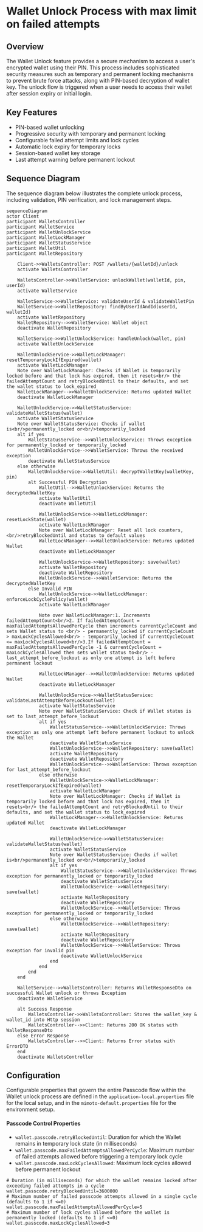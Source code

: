 # Wallet Unlock Process with max limit on failed attempts

## Overview

The Wallet Unlock feature provides a secure mechanism to access a user's encrypted wallet using their PIN. This process includes sophisticated security measures such as temporary and permanent locking mechanisms to prevent brute force attacks, along with PIN-based decryption of wallet key. The unlock flow is triggered when a user needs to access their wallet after session expiry or initial login.

## Key Features

- PIN-based wallet unlocking
- Progressive security with temporary and permanent locking
- Configurable failed attempt limits and lock cycles
- Automatic lock expiry for temporary locks
- Session-based wallet key storage
- Last attempt warning before permanent lockout

## Sequence Diagram

The sequence diagram below illustrates the complete unlock process, including validation, PIN verification, and lock management steps.

```mermaid
sequenceDiagram
actor Client
participant WalletsController
participant WalletService
participant WalletUnlockService
participant WalletLockManager
participant WalletStatusService
participant WalletUtil
participant WalletRepository

    Client->>WalletsController: POST /wallets/{walletId}/unlock
    activate WalletsController
    
    WalletsController->>WalletService: unlockWallet(walletId, pin, userId)
    activate WalletService
    
    WalletService->>WalletService: validateUserId & validateWalletPin
    WalletService->>WalletRepository: findByUserIdAndId(userId, walletId)
    activate WalletRepository
    WalletRepository-->>WalletService: Wallet object
    deactivate WalletRepository
    
    WalletService->>WalletUnlockService: handleUnlock(wallet, pin)
    activate WalletUnlockService
    
    WalletUnlockService->>WalletLockManager: resetTemporaryLockIfExpired(wallet)
    activate WalletLockManager
    Note over WalletLockManager: Checks if Wallet is temporarily locked before and that lock has expired, then it resets<br/> the failedAttemptCount and retryBlockedUntil to their defaults, and set the wallet status to lock_expired
    WalletLockManager-->>WalletUnlockService: Returns updated Wallet
    deactivate WalletLockManager
    
    WalletUnlockService->>WalletStatusService: validateWalletStatus(wallet)
    activate WalletStatusService
    Note over WalletStatusService: Checks if wallet is<br/>permanently_locked or<br/>temporarily_locked
    alt if yes 
        WalletStatusService-->>WalletUnlockService: Throws exception for permanently_locked or temporarily_locked
        WalletUnlockService-->>WalletService: Throws the received exception
        deactivate WalletStatusService
    else otherwise
        WalletUnlockService->>WalletUtil: decryptWalletKey(walletKey, pin)
        alt Successful PIN Decryption
            WalletUtil-->>WalletUnlockService: Returns the decryptedWalletKey
            activate WalletUtil
            deactivate WalletUtil
            
            WalletUnlockService->>WalletLockManager: resetLockState(wallet)
            activate WalletLockManager
            Note over WalletLockManager: Reset all lock counters,<br/>retryBlockedUntil and status to default values
            WalletLockManager-->>WalletUnlockService: Returns updated Wallet
            deactivate WalletLockManager
            
            WalletUnlockService->>WalletRepository: save(wallet)
            activate WalletRepository
            deactivate WalletRepository
            WalletUnlockService-->>WalletService: Returns the decryptedWalletKey
        else Invalid PIN
            WalletUnlockService->>WalletLockManager: enforceLockCyclePolicy(wallet)
            activate WalletLockManager
            
            Note over WalletLockManager:1. Increments failedAttemptCount<br/>2. If failedAttemptCount = maxFailedAttemptsAllowedPerCycle then increments currentCycleCount and sets Wallet status to <br/> - permanently_locked if currentCycleCount > maxLockCyclesAllowed<br/> - temporarily_locked if currentCycleCount <= maxLockCyclesAllowed<br/>3.If failedAttemptCount = maxFailedAttemptsAllowedPerCycle -1 & currentCycleCount = maxLockCyclesAllowed then sets wallet status to<br/> - last_attempt_before_lockout as only one attempt is left before permanent lockout
            
            WalletLockManager-->>WalletUnlockService: Returns updated Wallet
            deactivate WalletLockManager
          
            WalletUnlockService->>WalletStatusService: validateLastAttemptBeforeLockout(wallet)
            activate WalletStatusService
            Note over WalletStatusService: Check if Wallet status is set to last_attempt_before_lockout
            alt if yes
                WalletStatusService-->>WalletUnlockService: Throws exception as only one attempt left before permanent lockout to unlock the Wallet
                deactivate WalletStatusService
                WalletUnlockService-->>WalletRepository: save(wallet)
                activate WalletRepository
                deactivate WalletRepository
                WalletUnlockService-->>WalletService: Throws exception for last_attempt_before_lockout
            else otherwise
                WalletUnlockService->>WalletLockManager: resetTemporaryLockIfExpired(wallet)
                activate WalletLockManager
                Note over WalletLockManager: Checks if Wallet is temporarily locked before and that lock has expired, then it resets<br/> the failedAttemptCount and retryBlockedUntil to their defaults, and set the wallet status to lock_expired
                WalletLockManager-->>WalletUnlockService: Returns updated Wallet
                deactivate WalletLockManager
                
                WalletUnlockService->>WalletStatusService: validateWalletStatus(wallet)
                activate WalletStatusService
                Note over WalletStatusService: Checks if wallet is<br/>permanently_locked or<br/>temporarily_locked
                alt if yes 
                    WalletStatusService-->>WalletUnlockService: Throws exception for permanently_locked or temporarily_locked
                    deactivate WalletStatusService
                    WalletUnlockService-->>WalletRepository: save(wallet)
                    activate WalletRepository
                    deactivate WalletRepository
                    WalletUnlockService-->>WalletService: Throws exception for permanently_locked or temporarily_locked
                else otherwise
                    WalletUnlockService-->>WalletRepository: save(wallet)
                    activate WalletRepository
                    deactivate WalletRepository
                    WalletUnlockService-->>WalletService: Throws exception for invalid pin
                    deactivate WalletUnlockService
                end
            end 
        end
    end
    
    WalletService-->>WalletsController: Returns WalletResponseDto on successful Wallet unlock or throws Exception
    deactivate WalletService
    
    alt Success Response
        WalletsController->>WalletsController: Stores the wallet_key & wallet_id into Http session
        WalletsController-->>Client: Returns 200 OK status with WalletResponseDto
    else Error Response
        WalletsController-->>Client: Returns Error status with ErrorDTO
    end
    deactivate WalletsController
```
## Configuration

Configurable properties that govern the entire Passcode flow within the Wallet unlock process are defined in the
`application-local.properties` file for the local setup, and in the `mimoto-default.properties` file for the environment setup.

#### Passcode Control Properties
- `wallet.passcode.retryBlockedUntil`: Duration for which the Wallet remains in temporary lock state (in milliseconds)
- `wallet.passcode.maxFailedAttemptsAllowedPerCycle`: Maximum number of failed attempts allowed before triggering a temporary lock cycle
- `wallet.passcode.maxLockCyclesAllowed`: Maximum lock cycles allowed before permanent lockout

```properties
# Duration (in milliseconds) for which the wallet remains locked after exceeding failed attempts in a cycle
wallet.passcode.retryBlockedUntil=3600000
# Maximum number of failed passcode attempts allowed in a single cycle (defaults to 1 if <=0)
wallet.passcode.maxFailedAttemptsAllowedPerCycle=5
# Maximum number of lock cycles allowed before the wallet is permanently locked (defaults to 1 if <=0)
wallet.passcode.maxLockCyclesAllowed=3
```